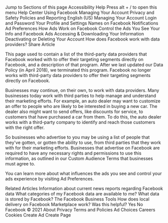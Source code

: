 Jump to
Sections of this page
Accessibility Help
Press alt + / to open this menu
Help Center
Using Facebook
Managing Your Account
Privacy and Safety
Policies and Reporting
English (US)
Managing Your Account
Login and Password
Your Profile and Settings
Names on Facebook
Notifications
Ad Preferences
How Ads Work on Facebook
Control the Ads You See
Your Info and Facebook Ads
Accessing & Downloading Your Information
Deactivating or Deleting Your Account
How does Facebook work with data providers?
Share Article

This page used to contain a list of the third-party data providers that Facebook worked with to offer their targeting segments directly on Facebook, and a description of that program. After we last updated our Data Policy (in April 2018), we terminated this program. Facebook no longer works with third-party data providers to offer their targeting segments directly on Facebook.

Businesses may continue, on their own, to work with data providers. Many businesses today work with third parties to help manage and understand their marketing efforts. For example, an auto dealer may want to customize an offer to people who are likely to be interested in buying a new car. The dealer also might want to send offers, like discounts for service, to customers that have purchased a car from them. To do this, the auto dealer works with a third-party company to identify and reach those customers with the right offer.

So businesses who advertise to you may be using a list of people that they've gotten, or gotten the ability to use, from third parties that they work with for their marketing efforts. Businesses that advertise on Facebook are required to have any necessary rights and permissions to use this information, as outlined in our Custom Audience Terms that businesses must agree to.

You can learn more about what influences the ads you see and control your ads experience by visiting Ad Preferences.

Related Articles
Information about current news reports regarding Facebook data
What categories of my Facebook data are available to me?
What data is stored by Facebook?
The Facebook Business Tools
How does local delivery on Facebook Marketplace work?
Was this helpful?
Yes
No
Facebook © 2021
About
Privacy
Terms and Policies
Ad Choices
Careers
Cookies
Create Ad
Create Page